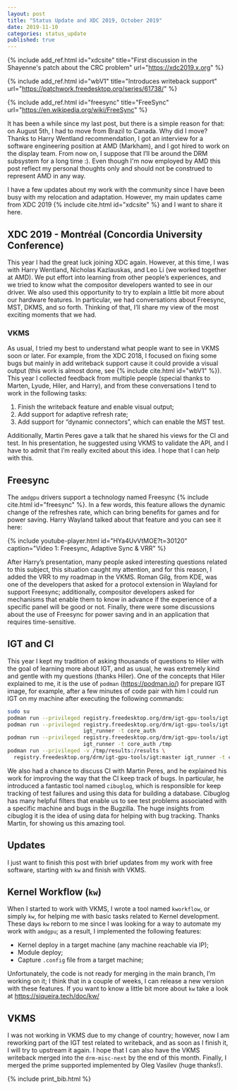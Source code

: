 ```yaml
---
layout: post
title: "Status Update and XDC 2019, October 2019"
date: 2019-11-10
categories: status_update
published: true
---
```


{% include add_ref.html id="xdcsite"
    title="First discussion in the Shayenne's patch about the CRC problem"
    url="https://xdc2019.x.org" %}

{% include add_ref.html id="wbV1"
    title="Introduces writeback support"
    url="https://patchwork.freedesktop.org/series/61738/" %}

{% include add_ref.html id="freesync"
    title="FreeSync"
    url="https://en.wikipedia.org/wiki/FreeSync" %}

It has been a while since my last post, but there is a simple reason for that:
on August 5th, I had to move from Brazil to Canada. Why did I move? Thanks to
Harry Wentland recommendation, I got an interview for a software engineering
position at AMD (Markham), and I got hired to work on the display team. From
now on, I suppose that I’ll be around the DRM subsystem for a long time :).
Even though I'm now employed by AMD this post reflect my personal thoughts only
and should not be construed to represent AMD in any way.

I have a few updates about my work with the community since I have been busy
with my relocation and adaptation. However, my main updates came from XDC 2019
{% include cite.html id="xdcsite" %} and I want to share it here.

## XDC 2019 -  Montréal (Concordia University Conference)

This year I had the great luck joining XDC again. However, at this time, I was
with Harry Wentland, Nicholas Kazlauskas, and Leo Li (we worked together at
AMD). We put effort into learning from other people’s experiences, and we tried
to know what the compositor developers wanted to see in our driver. We also
used this opportunity to try to explain a little bit more about our hardware
features. In particular, we had conversations about Freesync, MST, DKMS, and so
forth. Thinking of that, I’ll share my view of the most exciting moments that
we had.

### VKMS

As usual, I tried my best to understand what people want to see in VKMS soon or
later. For example, from the XDC 2018, I focused on fixing some bugs but mainly
in add writeback support cause it could provide a visual output (this work is
almost done, see {% include cite.html id="wbV1" %}). This year I collected
feedback from multiple people (special thanks to Marten, Lyude, Hiler, and
Harry), and from these conversations I tend to work in the following tasks:

1. Finish the writeback feature and enable visual output;
2. Add support for adaptive refresh rate;
3. Add support for “dynamic connectors”, which can enable the MST test.

Additionally, Martin Peres gave a talk that he shared his views for the CI and
test. In his presentation, he suggested using VKMS to validate the API, and I
have to admit that I’m really excited about this idea. I hope that I can help
with this.

## Freesync

The `amdgpu` drivers support a technology named
Freesync {% include cite.html id="freesync" %}. In a few words, this feature
allows the dynamic change of the refreshes rate, which can bring benefits for
games and for power saving. Harry Wayland talked about that feature and you can
see it here:

  {% include youtube-player.html
    id="HYa4UvVtMOE?t=30120"
    caption="Video 1: Freesync, Adaptive Sync & VRR" %}

After Harry’s presentation, many people asked interesting questions related to
this subject, this situation caught my attention, and for this reason, I added
the VRR to my roadmap in the VKMS. Roman Gilg, from KDE, was one of the
developers that asked for a protocol extension in Wayland for support Freesync;
additionally, compositor developers asked for mechanisms that enable them to
know in advance if the experience of a specific panel will be good or not.
Finally, there were some discussions about the use of Freesync for power saving
and in an application that requires time-sensitive.

## IGT and CI

This year I kept my tradition of asking thousands of questions to Hiler with
the goal of learning more about IGT, and as usual, he was extremely kind and
gentle with my questions (thanks Hiler). One of the concepts that Hiler
explained to me, it is the use of `podman` (https://podman.io/) for prepare IGT
image, for example, after a few minutes of code pair with him I could run IGT
on my machine after executing the following commands:

```bash
sudo su
podman run --privileged registry.freedesktop.org/drm/igt-gpu-tools/igt:master
podman run --privileged registry.freedesktop.org/drm/igt-gpu-tools/igt:master \
                        igt_runner -t core_auth
podman run --privileged registry.freedesktop.org/drm/igt-gpu-tools/igt:master \
                        igt_runner -t core_auth /tmp
podman run --privileged -v /tmp/results:/results \
  registry.freedesktop.org/drm/igt-gpu-tools/igt:master igt_runner -t core_auth /results
```

We also had a chance to discuss CI with Martin Peres, and he explained his work
for improving the way that the CI keep track of bugs. In particular, he
introduced a fantastic tool named `cibuglog`, which is responsible for keep
tracking of test failures and using this data for building a database. Cibuglog
has many helpful filters that enable us to see test problems associated with a
specific machine and bugs in the Bugzilla. The huge insights from cibuglog it
is the idea of using data for helping with bug tracking. Thanks Martin, for
showing us this amazing tool.

## Updates

I just want to finish this post with brief updates from my work with free
software, starting with `kw` and finish with VKMS.

## Kernel Workflow (`kw`)

When I started to work with VKMS, I wrote a tool named `kworkflow`, or simply
`kw`, for helping me with basic tasks related to Kernel development. These days
`kw` reborn to me since I was looking for a way to automate my work with
`amdgpu`; as a result, I implemented the following features:

- Kernel deploy in a target machine (any machine reachable via IP);
- Module deploy;
- Capture `.config` file from a target machine;

Unfortunately, the code is not ready for merging in the main branch, I’m
working on it; I think that in a couple of weeks, I can release a new version
with these features. If you want to know a little bit more about `kw` take a
look at https://siqueira.tech/doc/kw/

## VKMS

I was not working in VKMS due to my change of country; however, now I am
reworking part of the IGT test related to writeback, and as soon as I finish
it, I will try to upstream it again. I hope that I can also have the VKMS
writeback merged into the `drm-misc-next` by the end of this month. Finally, I
merged the prime supported implemented by Oleg Vasilev (huge thanks!).

{% include print_bib.html %}
